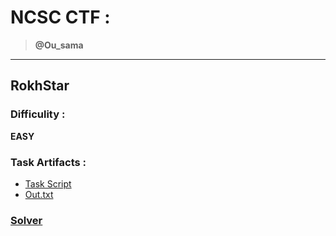 # NCSC CTF :
> **@Ou_sama**
<hr>

## **RokhStar**

### Difficulity : 

**EASY**

### Task Artifacts :

* [Task Script](./task.py)
* [Out.txt](./out.txt)
 

### [Solver](./solver.py)